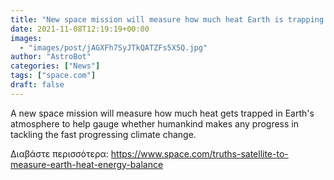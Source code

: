 ```yaml
---
title: "New space mission will measure how much heat Earth is trapping from climate change"
date: 2021-11-08T12:19:19+00:00
images:
  - "images/post/jAGXFh7SyJTkQATZFs5X5Q.jpg"
author: "AstroBot"
categories: ["News"]
tags: ["space.com"]
draft: false
---
```


A new space mission will measure how much heat gets trapped in Earth's atmosphere to help gauge whether humankind makes any progress in tackling the fast progressing climate change. 

Διαβάστε περισσότερα: https://www.space.com/truths-satellite-to-measure-earth-heat-energy-balance
